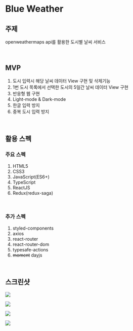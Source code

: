# Blue Weather

## 주제

openweathermaps api를 활용한 도시별 날씨 서비스

<br />

## MVP

1. 도시 입력시 해당 날씨 데이터 View 구현 및 삭제기능
2. 1번 도시 목록에서 선택한 도시의 5일간 날씨 데이터 View 구현
3. 반응형 웹 구현
4. Light-mode & Dark-mode
5. 한글 입력 방지
6. 중복 도시 입력 방지

<br />

## 활용 스펙

### 주요 스펙

1. HTML5
2. CSS3
3. JavaScript(ES6+)
4. TypeScript
5. ReactJS
6. Redux(redux-saga)

<br />

### 추가 스펙

1. styled-components
2. axios
3. react-router
4. react-router-dom
5. typesafe-actions
6. ~~moment~~ dayjs

<br />

## 스크린샷

![](https://user-images.githubusercontent.com/54792574/84064886-6173fc80-a9fe-11ea-9af8-5dd6c17a8251.jpg)

![](https://user-images.githubusercontent.com/54792574/84064766-2c67aa00-a9fe-11ea-9bcc-6b21e7d04f61.jpg)

![](https://user-images.githubusercontent.com/54792574/84064768-2d004080-a9fe-11ea-8a03-089fa6043296.jpg)

![](https://user-images.githubusercontent.com/54792574/84064769-2e316d80-a9fe-11ea-9931-63221aeba038.jpg)
